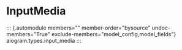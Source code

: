 # InputMedia

::: {.automodule members="" member-order="bysource" undoc-members="True" exclude-members="model_config,model_fields"}
aiogram.types.input_media
:::
